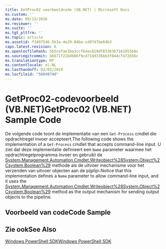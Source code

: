 ```yaml
---
title: GetProc02 voorbeeldcode (VB.NET) | Microsoft Docs
ms.custom: ''
ms.date: 09/13/2016
ms.reviewer: ''
ms.suite: ''
ms.tgt_pltfrm: ''
ms.topic: article
ms.assetid: f3497546-5b3a-4e29-84ba-cd9747be64b3
caps.latest.revision: 6
ms.openlocfilehash: 5b5cefae1be3ccf6aec819df83363b7161955b0c
ms.sourcegitcommit: b6871f21bd666f9cd71dd336bb3f844cf472b56c
ms.translationtype: MT
ms.contentlocale: nl-NL
ms.lasthandoff: 02/03/2019
ms.locfileid: "56849740"
---
```

# <a name="getproc02-vbnet-sample-code"></a><span data-ttu-id="18c53-102">GetProc02-codevoorbeeld (VB.NET)</span><span class="sxs-lookup"><span data-stu-id="18c53-102">GetProc02 (VB.NET) Sample Code</span></span>

<span data-ttu-id="18c53-103">De volgende code toont de implementatie van een `Get-Process` cmdlet die opdrachtregel invoer accepteert.</span><span class="sxs-lookup"><span data-stu-id="18c53-103">The following code shows the implementation of a `Get-Process` cmdlet that accepts command-line input.</span></span> <span data-ttu-id="18c53-104">U ziet dat deze implementatie definieert een `Name` parameter waarmee het opdrachtregelprogramma invoer en gebruikt de [System.Management.Automation.Cmdlet.Writeobject%28System.Object%2Csystem.Boolean%29](/dotnet/api/System.Management.Automation.Cmdlet.WriteObject%28System.Object%2CSystem.Boolean%29) methode als de uitvoer mechanisme voor het verzenden van uitvoer objecten aan de pijplijn.</span><span class="sxs-lookup"><span data-stu-id="18c53-104">Notice that this implementation defines a `Name` parameter to allow command-line input, and it uses the [System.Management.Automation.Cmdlet.Writeobject%28System.Object%2Csystem.Boolean%29](/dotnet/api/System.Management.Automation.Cmdlet.WriteObject%28System.Object%2CSystem.Boolean%29) method as the output mechanism for sending output objects to the pipeline.</span></span>

## <a name="code-sample"></a><span data-ttu-id="18c53-105">Voorbeeld van code</span><span class="sxs-lookup"><span data-stu-id="18c53-105">Code Sample</span></span>

<!-- TODO!!!: review snippet reference  [!CODE [Msh_samplesgetproc02#getproc02vball](Msh_samplesgetproc02#getproc02vball)]  -->

## <a name="see-also"></a><span data-ttu-id="18c53-106">Zie ook</span><span class="sxs-lookup"><span data-stu-id="18c53-106">See Also</span></span>

[<span data-ttu-id="18c53-107">Windows PowerShell SDK</span><span class="sxs-lookup"><span data-stu-id="18c53-107">Windows PowerShell SDK</span></span>](../windows-powershell-reference.md)